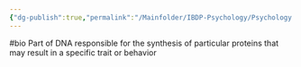 ```yaml
---
{"dg-publish":true,"permalink":"/Mainfolder/IBDP-Psychology/Psychology Revision/Concepts/Gene/"}
---
```


#bio 
Part of DNA responsible for the synthesis of particular proteins that may result in a specific trait or behavior